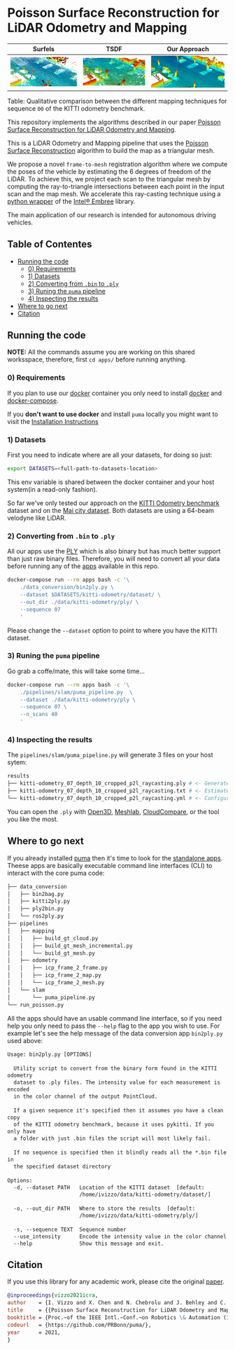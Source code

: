 # Poisson Surface Reconstruction for LiDAR Odometry and Mapping <!-- omit in toc -->

|        Surfels         |          TSDF          |      Our Approach      |
| :--------------------: | :--------------------: | :--------------------: |
| ![suma](pics/suma.png) | ![tsdf](pics/tsdf.png) | ![puma](pics/puma.png) |

Table: Qualitative comparison between the different mapping techniques for
sequence `00` of the KITTI odometry benchmark.

This repository implements the algorithms described in our paper [Poisson
Surface Reconstruction for LiDAR Odometry and Mapping][paper].

This is a LiDAR Odometry and Mapping pipeline that uses the [Poisson Surface
Reconstruction][psr] algorithm to build the map as a triangular mesh.

We propose a novel `frame-to-mesh` registration algorithm where we compute
the poses of the vehicle by estimating the 6 degrees of freedom of the LiDAR.
To achieve this, we project each scan to the triangular mesh by computing the
ray-to-triangle intersections between each point in the input scan and the
map mesh. We accelerate this ray-casting technique using a [python
wrapper][pyembree] of the [Intel® Embree][embree] library.

The main application of our research is intended for autonomous driving vehicles.

## Table of Contentes <!-- omit in toc -->

- [Running the code](#running-the-code)
  - [0) Requirements](#0-requirements)
  - [1) Datasets](#1-datasets)
  - [2) Converting from `.bin` to `.ply`](#2-converting-from-bin-to-ply)
  - [3) Runing the `puma` pipeline](#3-runing-the-puma-pipeline)
  - [4) Inspecting the results](#4-inspecting-the-results)
- [Where to go next](#where-to-go-next)
- [Citation](#citation)

## Running the code

**NOTE:** All the commands assume you are working on this shared worksspace,
therefore, first `cd apps/` before running anything.

### 0) Requirements

If you plan to use our [docker](docker/README.md) container you only need to
install [docker][docker] and [docker-compose][compose].

If you **don't want to use docker** and install `puma` locally you might want
to visit the [Installation Instructions](./INSTALL.md)

### 1) Datasets

First you need to indicate where are all your datasets, for doing so just:

```sh
export DATASETS=<full-path-to-datasets-location>
```

This env variable is shared between the docker container and your host
system(in a read-only fashion).

So far we've only tested our approach on the [KITTI Odometry
benchmark][kitti] dataset and on the [Mai city dataset][mai-city]. Both
datasets are using a 64-beam velodyne like LiDAR.

### 2) Converting from `.bin` to `.ply`

All our apps use the [PLY][ply] which is also binary but has much
better support than just raw binary files. Therefore, you will need to
convert all your data before running any of the [apps](./apps/) available in
this repo.

```sh
docker-compose run --rm apps bash -c '\
    ./data_conversion/bin2ply.py \
    --dataset $DATASETS/kitti-odometry/dataset/ \
    --out_dir ./data/kitti-odometry/ply/ \
    --sequence 07
    '
```
Please change the `--dataset` option to point to where you have the KITTI
dataset.

### 3) Runing the `puma` pipeline

Go grab a coffe/mate, this will take some time...

```sh
docker-compose run --rm apps bash -c '\
    ./pipelines/slam/puma_pipeline.py  \
    --dataset ./data/kitti-odometry/ply \
    --sequence 07 \
    --n_scans 40
    '
```

### 4) Inspecting the results

The `pipelines/slam/puma_pipeline.py` will generate 3 files on your host sytem:

```sh
results
├── kitti-odometry_07_depth_10_cropped_p2l_raycasting.ply # <- Generated Model
├── kitti-odometry_07_depth_10_cropped_p2l_raycasting.txt # <- Estimated poses
└── kitti-odometry_07_depth_10_cropped_p2l_raycasting.yml # <- Configuration
```

You can open the `.ply` with [Open3D][open3d], [Meshlab][meshlab],
[CloudCompare][cloudcompare], or the tool you like the most.

## Where to go next

If you already installed [puma](./INSTALL.md) then it's time to look for the
[standalone apps](./apps/). Theese apps are basically executable command line
interfaces (CLI) to interact with the core puma code:

```sh
├── data_conversion
│   ├── bin2bag.py
│   ├── kitti2ply.py
│   ├── ply2bin.py
│   └── ros2ply.py
├── pipelines
│   ├── mapping
│   │   ├── build_gt_cloud.py
│   │   ├── build_gt_mesh_incremental.py
│   │   └── build_gt_mesh.py
│   ├── odometry
│   │   ├── icp_frame_2_frame.py
│   │   ├── icp_frame_2_map.py
│   │   └── icp_frame_2_mesh.py
│   └── slam
│       └── puma_pipeline.py
└── run_poisson.py
```

All the apps should have an usable command line interface, so if you need
help you only need to pass the `--help` flag to the app you wish to use. For
example let's see the help message of the data conversion app `bin2ply.py`
used above:

```text
Usage: bin2ply.py [OPTIONS]

  Utility script to convert from the binary form found in the KITTI odometry
  dataset to .ply files. The intensity value for each measurement is encoded
  in the color channel of the output PointCloud.

  If a given sequence it's specified then it assumes you have a clean copy
  of the KITTI odometry benchmark, because it uses pykitti. If you only have
  a folder with just .bin files the script will most likely fail.

  If no sequence is specified then it blindly reads all the *.bin file in
  the specified dataset directory

Options:
  -d, --dataset PATH   Location of the KITTI dataset  [default:
                       /home/ivizzo/data/kitti-odometry/dataset/]

  -o, --out_dir PATH   Where to store the results  [default:
                       /home/ivizzo/data/kitti-odometry/ply/]

  -s, --sequence TEXT  Sequence number
  --use_intensity      Encode the intensity value in the color channel
  --help               Show this message and exit.
```

## Citation

If you use this library for any academic work, please cite the original [paper][paper].

```bibtex
@inproceedings{vizzo2021icra,
author    = {I. Vizzo and X. Chen and N. Chebrolu and J. Behley and C. Stachniss},
title     = {{Poisson Surface Reconstruction for LiDAR Odometry and Mapping}},
booktitle = {Proc.~of the IEEE Intl.~Conf.~on Robotics \& Automation (ICRA)},
codeurl   = {https://github.com/PRBonn/puma/},
year      = 2021,
}
```

<!-- References -->

[kitti]: http://www.cvlibs.net/datasets/kitti/eval_odometry.php
[mai-city]: https://www.ipb.uni-bonn.de/data/mai-city-dataset/
[ply]: https://en.wikipedia.org/wiki/PLY_(file_format)
[paper]: http://www.ipb.uni-bonn.de/wp-content/papercite-data/pdf/vizzo2021icra.pdf
[psr]: http://sites.fas.harvard.edu/~cs277/papers/poissonrecon.pdf
[pyembree]: https://github.com/scopatz/pyembree
[embree]: https://www.embree.org/
[gicp]: https://github.com/nachovizzo/Open3D/tree/nacho/generalized_icp
[open3d]: http://www.open3d.org/
[meshlab]: https://www.meshlab.net/
[cloudcompare]: https://www.danielgm.net/cc/
[compose]: https://docs.docker.com/compose/install/
[docker]: https://docs.docker.com/get-docker/
